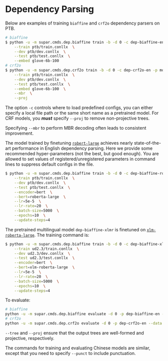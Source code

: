# Dependency Parsing

Below are examples of training `biaffine`  and `crf2o` dependency parsers on PTB.

```sh
# biaffine
$ python -u -m supar.cmds.dep.biaffine train -b -d 0 -c dep-biaffine-en -p model -f char  \
    --train ptb/train.conllx  \
    --dev ptb/dev.conllx  \
    --test ptb/test.conllx  \
    --embed glove-6b-100
# crf2o
$ python -u -m supar.cmds.dep.crf2o train -b -d 0 -c dep-crf2o-en -p model -f char  \
    --train ptb/train.conllx  \
    --dev ptb/dev.conllx  \
    --test ptb/test.conllx  \
    --embed glove-6b-100  \
    --mbr  \
    --proj
```
The option `-c` controls where to load predefined configs, you can either specify a local file path or the same short name as a pretrained model.
For CRF models, you ***must*** specify `--proj` to remove non-projective trees.

Specifying `--mbr` to perform MBR decoding often leads to consistent improvement.

The model trained by finetuning [`robert-large`](https://huggingface.co/roberta-large) achieves nearly state-of-the-art performance in English dependency parsing.
Here we provide some recommended hyper-parameters (not the best, but good enough).
You are allowed to set values of registered/unregistered parameters in command lines to suppress default configs in the file.
```sh
$ python -u -m supar.cmds.dep.biaffine train -b -d 0 -c dep-biaffine-roberta-en -p model  \
    --train ptb/train.conllx  \
    --dev ptb/dev.conllx  \
    --test ptb/test.conllx  \
    --encoder=bert  \
    --bert=roberta-large  \
    --lr=5e-5  \
    --lr-rate=20  \
    --batch-size=5000  \
    --epochs=10  \
    --update-steps=4
```
The pretrained multilingual model `dep-biaffine-xlmr` is finetuned on [`xlm-roberta-large`](https://huggingface.co/xlm-roberta-large).
The training command is:
```sh
$ python -u -m supar.cmds.dep.biaffine train -b -d 0 -c dep-biaffine-xlmr -p model  \
    --train ud2.3/train.conllx  \
    --dev ud2.3/dev.conllx  \
    --test ud2.3/test.conllx  \
    --encoder=bert  \
    --bert=xlm-roberta-large  \
    --lr=5e-5  \
    --lr-rate=20  \
    --batch-size=5000  \
    --epochs=10  \
    --update-steps=4
```

To evaluate:
```sh
# biaffine
python -u -m supar.cmds.dep.biaffine evaluate -d 0 -p dep-biaffine-en --data ptb/test.conllx --tree  --proj
# crf2o
python -u -m supar.cmds.dep.crf2o evaluate -d 0 -p dep-crf2o-en --data ptb/test.conllx --mbr --tree --proj
```
`--tree` and `--proj` ensure that the output trees are well-formed and projective, respectively.

The commands for training and evaluating Chinese models are similar, except that you need to specify `--punct` to include punctuation.
